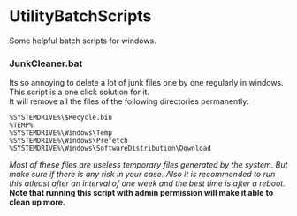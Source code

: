 # UtilityBatchScripts
Some helpful batch scripts for windows.


### JunkCleaner.bat
Its so annoying to delete a lot of junk files one by one regularly in windows. This script is a one click solution for it.  
It will remove all the files of the following directories permanently:  
```
%SYSTEMDRIVE%\$Recycle.bin
%TEMP%
%SYSTEMDRIVE%\Windows\Temp
%SYSTEMDRIVE%\Windows\Prefetch
%SYSTEMDRIVE%\Windows\SoftwareDistribution\Download
```
*Most of these files are useless temporary files generated by the system. But make sure if there is any risk in your case.
Also it is recommended to run this atleast after an interval of one week and the best time is after a reboot.*  
**Note that running this script with admin permission will make it able to clean up more.**
